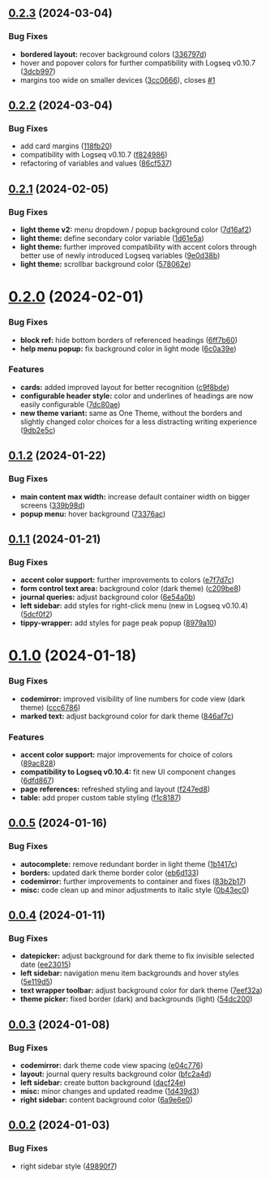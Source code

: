 ## [0.2.3](https://github.com/femto-code/logseq-one-theme/compare/v0.2.2...v0.2.3) (2024-03-04)


### Bug Fixes

* **bordered layout:** recover background colors ([336797d](https://github.com/femto-code/logseq-one-theme/commit/336797d6bc9179ca71e5d2b17d13f65cbd4569db))
* hover and popover colors for further compatibility with Logseq v0.10.7 ([3dcb997](https://github.com/femto-code/logseq-one-theme/commit/3dcb99788a335d45a8c4ca159b00d12710fc5a22))
* margins too wide on smaller devices ([3cc0666](https://github.com/femto-code/logseq-one-theme/commit/3cc0666bda2fe22c76b96f3da9a5397735bac198)), closes [#1](https://github.com/femto-code/logseq-one-theme/issues/1)

## [0.2.2](https://github.com/femto-code/logseq-one-theme/compare/v0.2.1...v0.2.2) (2024-03-04)


### Bug Fixes

* add card margins ([118fb20](https://github.com/femto-code/logseq-one-theme/commit/118fb200c45dd34f19ff5e77874276d077b3b22f))
* compatibility with Logseq v0.10.7 ([f824986](https://github.com/femto-code/logseq-one-theme/commit/f824986b2f269c5ce8de27020fd041a4b5340337))
* refactoring of variables and values ([86cf537](https://github.com/femto-code/logseq-one-theme/commit/86cf537dcef4b12ecd6846247559f6193895c096))

## [0.2.1](https://github.com/femto-code/logseq-one-theme/compare/v0.2.0...v0.2.1) (2024-02-05)


### Bug Fixes

* **light theme v2:** menu dropdown / popup background color ([7d16af2](https://github.com/femto-code/logseq-one-theme/commit/7d16af2d04352da6536a9b19ac15078ca4f1730e))
* **light theme:** define secondary color variable ([1d61e5a](https://github.com/femto-code/logseq-one-theme/commit/1d61e5a819cdb30519671c939164cae2b30ffb02))
* **light theme:** further improved compatibility with accent colors through better use of newly introduced Logseq variables ([9e0d38b](https://github.com/femto-code/logseq-one-theme/commit/9e0d38b352c944d34af57d261ca3308be819c4b0))
* **light theme:** scrollbar background color ([578062e](https://github.com/femto-code/logseq-one-theme/commit/578062e2216e39f3f69bd0e65c32a3df8c9cb299))

# [0.2.0](https://github.com/femto-code/logseq-one-theme/compare/v0.1.2...v0.2.0) (2024-02-01)


### Bug Fixes

* **block ref:** hide bottom borders of referenced headings ([6ff7b60](https://github.com/femto-code/logseq-one-theme/commit/6ff7b60a6686155adb29a99b3b72af94aeeb0952))
* **help menu popup:** fix background color in light mode ([6c0a39e](https://github.com/femto-code/logseq-one-theme/commit/6c0a39ef23303f52e70e7b5b21d618918ebec758))


### Features

* **cards:** added improved layout for better recognition ([c9f8bde](https://github.com/femto-code/logseq-one-theme/commit/c9f8bde14f11b9f9b7153166acbdf9c2bd0ea683))
* **configurable header style:** color and underlines of headings are now easily configurable ([7dc80ae](https://github.com/femto-code/logseq-one-theme/commit/7dc80ae26b01158560795ceef5485dfd98ab8fb1))
* **new theme variant:** same as One Theme, without the borders and slightly changed color choices for a less distracting writing experience ([9db2e5c](https://github.com/femto-code/logseq-one-theme/commit/9db2e5cb9f8e1640c8121ede58ec65ed7683404f))

## [0.1.2](https://github.com/femto-code/logseq-one-theme/compare/v0.1.1...v0.1.2) (2024-01-22)


### Bug Fixes

* **main content max width:** increase default container width on bigger screens ([339b98d](https://github.com/femto-code/logseq-one-theme/commit/339b98dd01bcdbc31a76755d8ad68529c58730d9))
* **popup menu:** hover background ([73376ac](https://github.com/femto-code/logseq-one-theme/commit/73376acfcc8115f0d4b09365416171debeff37ae))

## [0.1.1](https://github.com/femto-code/logseq-one-theme/compare/v0.1.0...v0.1.1) (2024-01-21)


### Bug Fixes

* **accent color support:** further improvements to colors ([e7f7d7c](https://github.com/femto-code/logseq-one-theme/commit/e7f7d7c8cbc5c1f0c87240000001329729cd547f))
* **form control text area:** background color (dark theme) ([c209be8](https://github.com/femto-code/logseq-one-theme/commit/c209be86033d1b2fd0f55550c35675875ce5370f))
* **journal queries:** adjust background color ([6e54a0b](https://github.com/femto-code/logseq-one-theme/commit/6e54a0b1528f28267543c29394b6721e1039598b))
* **left sidebar:** add styles for right-click menu (new in Logseq v0.10.4) ([5dcf0f2](https://github.com/femto-code/logseq-one-theme/commit/5dcf0f2fb5300a5e601e48f3bd31f54de5aaecd6))
* **tippy-wrapper:** add styles for page peak popup ([8979a10](https://github.com/femto-code/logseq-one-theme/commit/8979a10537396d95d0bf382482753741cee325de))

# [0.1.0](https://github.com/femto-code/logseq-one-theme/compare/v0.0.5...v0.1.0) (2024-01-18)


### Bug Fixes

* **codemirror:** improved visibility of line numbers for code view (dark theme) ([ccc6786](https://github.com/femto-code/logseq-one-theme/commit/ccc678606c91e9ce589ed32b09797d9a2d6f2751))
* **marked text:** adjust background color for dark theme ([846af7c](https://github.com/femto-code/logseq-one-theme/commit/846af7ce2eb2aa57c845b1e36cdabd0a759e7b2a))


### Features

* **accent color support:** major improvements for choice of colors ([89ac828](https://github.com/femto-code/logseq-one-theme/commit/89ac82839ba997d77639aa953f7937c562b27636))
* **compatibility to Logseq v0.10.4:** fit new UI component changes ([6dfd867](https://github.com/femto-code/logseq-one-theme/commit/6dfd8675661c27cda06951899f0b8e384bd85266))
* **page references:** refreshed styling and layout ([f247ed8](https://github.com/femto-code/logseq-one-theme/commit/f247ed839723cb48af2b0fdf9a891d92b576cc52))
* **table:** add proper custom table styling ([f1c8187](https://github.com/femto-code/logseq-one-theme/commit/f1c81873a5198b2c7c60bf23c61ae05332c4fe3e))

## [0.0.5](https://github.com/femto-code/logseq-one-theme/compare/v0.0.4...v0.0.5) (2024-01-16)


### Bug Fixes

* **autocomplete:** remove redundant border in light theme ([1b1417c](https://github.com/femto-code/logseq-one-theme/commit/1b1417c80e3262655d98349ffffb33b3f6505ffa))
* **borders:** updated dark theme border color ([eb6d133](https://github.com/femto-code/logseq-one-theme/commit/eb6d133f3352f0966fa6dd8a0e84108b1a7dac4b))
* **codemirror:** further improvements to container and fixes ([83b2b17](https://github.com/femto-code/logseq-one-theme/commit/83b2b17169db824f11336282a95fa971b585b903))
* **misc:** code clean up and minor adjustments to italic style ([0b43ec0](https://github.com/femto-code/logseq-one-theme/commit/0b43ec0af6d32f1ebb96d2e23a61a468be383376))

## [0.0.4](https://github.com/femto-code/logseq-one-theme/compare/v0.0.3...v0.0.4) (2024-01-11)


### Bug Fixes

* **datepicker:** adjust background for dark theme to fix invisible selected date ([ee23015](https://github.com/femto-code/logseq-one-theme/commit/ee23015b3320dac103ddd450fa5e21f3adc7314e))
* **left sidebar:** navigation menu item backgrounds and hover styles ([5e119d5](https://github.com/femto-code/logseq-one-theme/commit/5e119d583eae110b78f4ff8b1bdb723219cbd32b))
* **text wrapper toolbar:** adjust background color for dark theme ([7eef32a](https://github.com/femto-code/logseq-one-theme/commit/7eef32a384fe870f8f88c6494010d2f1d182d373))
* **theme picker:** fixed border (dark) and backgrounds (light) ([54dc200](https://github.com/femto-code/logseq-one-theme/commit/54dc2009b823869f14764ff1887e5aa143997eab))

## [0.0.3](https://github.com/femto-code/logseq-one-theme/compare/v0.0.2...v0.0.3) (2024-01-08)


### Bug Fixes

* **codemirror:** dark theme code view spacing ([e04c776](https://github.com/femto-code/logseq-one-theme/commit/e04c776d40d0d3c6484d94c9ee4f8d0b3cb7ee29))
* **layout:** journal query results background color ([bfc2a4d](https://github.com/femto-code/logseq-one-theme/commit/bfc2a4d5fda2a0c0419c19a05739061256901cd7))
* **left sidebar:** create button background ([dacf24e](https://github.com/femto-code/logseq-one-theme/commit/dacf24e79007d77a478a8ca78d7a595ab894417b))
* **misc:** minor changes and updated readme ([1d439d3](https://github.com/femto-code/logseq-one-theme/commit/1d439d3422f42df466446c457d2c3ffdda647f8e))
* **right sidebar:** content background color ([6a9e6e0](https://github.com/femto-code/logseq-one-theme/commit/6a9e6e0da1cbe9c9cfed40f9bc2803958be16d05))

## [0.0.2](https://github.com/femto-code/logseq-one-theme/compare/v0.0.1...v0.0.2) (2024-01-03)


### Bug Fixes

* right sidebar style ([49890f7](https://github.com/femto-code/logseq-one-theme/commit/49890f759f46ae0cddccbeeea5eddf2f0ebd721b))
